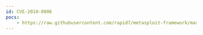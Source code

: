 ```yaml
---
id: CVE-2010-0806
pocs:
    - https://raw.githubusercontent.com/rapid7/metasploit-framework/master/modules/exploits/windows/browser/ms10_018_ie_behaviors.rb
---
```

